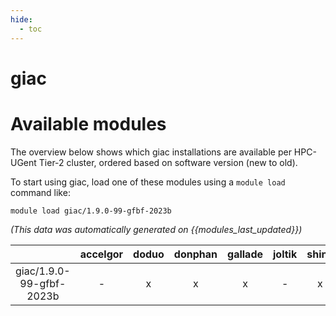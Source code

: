 ```yaml
---
hide:
  - toc
---
```


giac
====

# Available modules


The overview below shows which giac installations are available per HPC-UGent Tier-2 cluster, ordered based on software version (new to old).

To start using giac, load one of these modules using a `module load` command like:

```shell
module load giac/1.9.0-99-gfbf-2023b
```

*(This data was automatically generated on {{modules_last_updated}})*  

| |accelgor|doduo|donphan|gallade|joltik|shinx|skitty|
| :---: | :---: | :---: | :---: | :---: | :---: | :---: | :---: |
|giac/1.9.0-99-gfbf-2023b|-|x|x|x|-|x|x|
